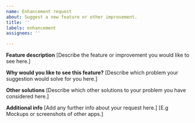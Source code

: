 ```yaml
---
name: Enhancement request
about: Suggest a new feature or other improvement.
title: ''
labels: enhancement
assignees: ''

---
```


**Feature description**
[Describe the feature or improvement you would like to see here.]

**Why would you like to see this feature?**
[Describe which problem your suggestion would solve for you here.]

**Other solutions**
[Describe which other solutions to your problem you have considered here.]

**Additional info**
[Add any further info about your request here.]
[E.g Mockups or screenshots of other apps.]
